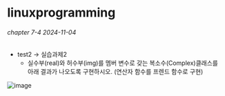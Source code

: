 # linuxprogramming

###### chapter 7-4 2024-11-04
* test2 -> 실습과제2
  * 실수부(real)와 허수부(img)를 멤버 변수로 갖는 복소수(Complex)클래스를 아래 결과가 나오도록 구현하시오. (연산자 함수를 프렌드 함수로 구현)


![image](https://github.com/user-attachments/assets/ddd04cec-c2d4-4c91-8701-170cbaca14a6)

